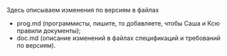Здесь описываем изменения по версиям в файлах 
* prog.md (программисты, пишите, то добавляете, чтобы Саша и Ксю правили документы);
* doc.md (описание изменений в файлах спецификаций и требований по версиям). 
